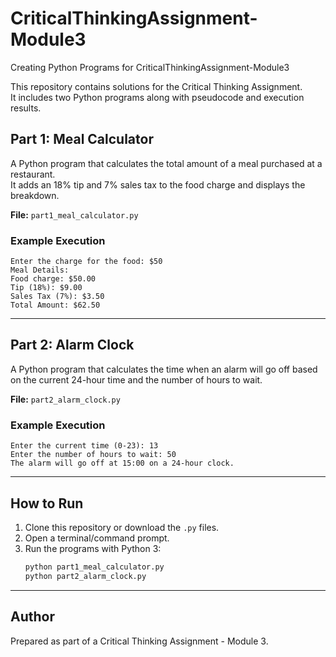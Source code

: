 # CriticalThinkingAssignment-Module3
Creating Python Programs for CriticalThinkingAssignment-Module3

This repository contains solutions for the Critical Thinking Assignment.  
It includes two Python programs along with pseudocode and execution results.

## Part 1: Meal Calculator
A Python program that calculates the total amount of a meal purchased at a restaurant.  
It adds an 18% tip and 7% sales tax to the food charge and displays the breakdown.

**File:** `part1_meal_calculator.py`

### Example Execution
```
Enter the charge for the food: $50
Meal Details:
Food charge: $50.00
Tip (18%): $9.00
Sales Tax (7%): $3.50
Total Amount: $62.50
```

---

## Part 2: Alarm Clock
A Python program that calculates the time when an alarm will go off based on the current 24-hour time and the number of hours to wait.

**File:** `part2_alarm_clock.py`

### Example Execution
```
Enter the current time (0-23): 13
Enter the number of hours to wait: 50
The alarm will go off at 15:00 on a 24-hour clock.
```

---

## How to Run
1. Clone this repository or download the `.py` files.
2. Open a terminal/command prompt.
3. Run the programs with Python 3:
   ```bash
   python part1_meal_calculator.py
   python part2_alarm_clock.py
   ```

---

## Author
Prepared as part of a Critical Thinking Assignment - Module 3.
